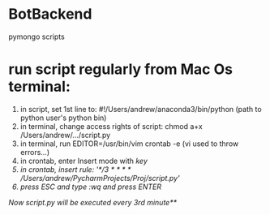 # BotBackend
pymongo scripts


# run script regularly from Mac Os terminal:

1. in script, set 1st line to: #!/Users/andrew/anaconda3/bin/python (path to python user's python bin)
2. in terminal, change access rights of script: chmod a+x /Users/andrew/.../script.py
3. in terminal, run EDITOR=/usr/bin/vim crontab -e (vi used to throw errors...)
4. in crontab, enter Insert mode with <I> key
5. in crontab, insert rule: '\*/3 \* * \* \* /Users/andrew/PycharmProjects/Proj/script.py'
6. press ESC and type :wq and press ENTER
  
Now script.py will be executed every 3rd minute**
